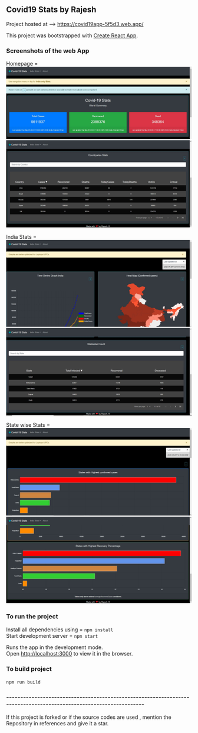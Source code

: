 ## Covid19 Stats by Rajesh

Project hosted at --> https://covid19app-5f5d3.web.app/

This project was bootstrapped with [Create React App](https://github.com/facebook/create-react-app).

### Screenshots of the web App
Homepage =
![homepage1](src/screenshots/homepage1.jpg)
![homepage2](src/screenshots/homepage2.jpg)

India Stats =
![indiastats1](src/screenshots/indiastats1.jpg)
![indiastats2](src/screenshots/indiastats2.jpg)

State wise Stats =
![statestats1](src/screenshots/statestats1.jpg)
![statestats1](src/screenshots/statestats2.jpg)


### To run the project
Install all dependencies using = `npm install` <br />
Start development server =  `npm start` <br />

Runs the app in the development mode.<br />
Open [http://localhost:3000](http://localhost:3000) to view it in the browser.


### To build project
`npm run build`

### ------------------------------------------------------------------------------------------------------------------
If this project is forked or if the source codes are used , mention the Repository in references and give it a star.
